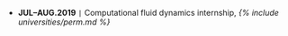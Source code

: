 - **JUL–AUG.2019** <code>&#124;</code> Computational fluid dynamics internship, *{% include universities/perm.md %}*